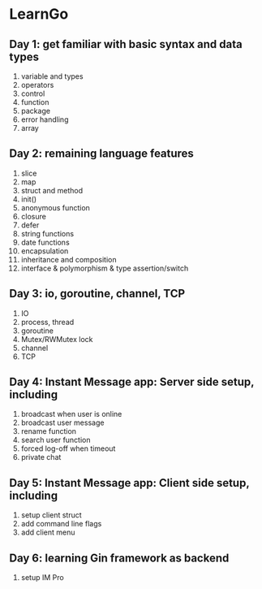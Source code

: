 # LearnGo
## Day 1: get familiar with basic syntax and data types
1. variable and types
2. operators
3. control
4. function
5. package
6. error handling
7. array

## Day 2: remaining language features 
1. slice
2. map
3. struct and method
4. init()
5. anonymous function
6. closure
7. defer
8. string functions
9. date functions
10. encapsulation
11. inheritance and composition
12. interface & polymorphism & type assertion/switch

## Day 3: io, goroutine, channel, TCP
1. IO
2. process, thread
3. goroutine
4. Mutex/RWMutex lock
5. channel
6. TCP

## Day 4: Instant Message app: Server side setup, including
1. broadcast when user is online
2. broadcast user message
3. rename function
4. search user function
5. forced log-off when timeout
6. private chat

## Day 5: Instant Message app: Client side setup, including
1. setup client struct
2. add command line flags
3. add client menu

## Day 6: learning Gin framework as backend
1. setup IM Pro
